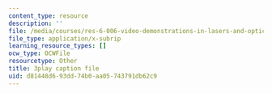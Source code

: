 ```yaml
---
content_type: resource
description: ''
file: /media/courses/res-6-006-video-demonstrations-in-lasers-and-optics-spring-2008/d81448d693dd74b0aa05743791db62c9_DuPbUcsmNuI.srt
file_type: application/x-subrip
learning_resource_types: []
ocw_type: OCWFile
resourcetype: Other
title: 3play caption file
uid: d81448d6-93dd-74b0-aa05-743791db62c9
---
```

